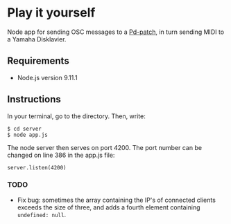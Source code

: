 # Play it yourself

Node app for sending OSC messages to a [Pd-patch](https://github.com/mattiashallsten/playityourself-sequencer), in turn sending MIDI to a Yamaha Disklavier.

## Requirements

- Node.js version 9.11.1

## Instructions

In your terminal, go to the directory. Then, write:

```
$ cd server
$ node app.js
```

The node server then serves on port 4200. The port number can be changed on line 386 in the app.js file:

```
server.listen(4200)
```




### TODO

- Fix bug: sometimes the array containing the IP's of connected clients exceeds the size of three, and adds a fourth element containing `undefined: null`. 
